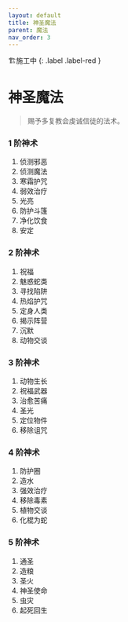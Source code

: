 ```yaml
---
layout: default
title: 神圣魔法
parent: 魔法
nav_order: 3
---
```


🏗️施工中
{: .label .label-red }

# 神圣魔法

> 赐予多复教会虔诚信徒的法术。

### 1 阶神术

1. 侦测邪恶
2. 侦测魔法
3. 寒霜护咒
4. 弱效治疗
5. 光亮
6. 防护斗篷
7. 净化饮食
8. 安定

### 2 阶神术

1. 祝福
2. 魅惑蛇类
3. 寻找陷阱
4. 热焰护咒
5. 定身人类
6. 揭示阵营
7. 沉默
8. 动物交谈

### 3 阶神术

1. 动物生长
2. 祝福武器
3. 治愈苦痛
4. 圣光
5. 定位物件
6. 移除诅咒

### 4 阶神术

1. 防护圈
2. 造水
3. 强效治疗
4. 移除毒素
5. 植物交谈
6. 化棍为蛇

### 5 阶神术

1. 通圣
2. 造粮
3. 圣火
4. 神圣使命
5. 虫灾
6. 起死回生
